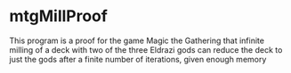 # mtgMillProof
This program is a proof for the game Magic the Gathering that infinite milling of a deck with two of the three Eldrazi gods can reduce the deck to just the gods after a finite number of iterations, given enough memory
